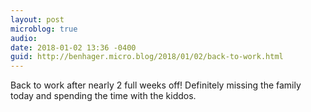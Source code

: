```yaml
---
layout: post
microblog: true
audio: 
date: 2018-01-02 13:36 -0400
guid: http://benhager.micro.blog/2018/01/02/back-to-work.html
---
```

Back to work after nearly 2 full weeks off! Definitely missing the family today and spending the time with the kiddos. 

